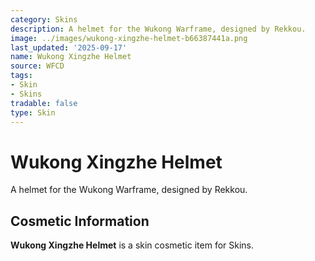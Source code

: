 ```yaml
---
category: Skins
description: A helmet for the Wukong Warframe, designed by Rekkou.
image: ../images/wukong-xingzhe-helmet-b66387441a.png
last_updated: '2025-09-17'
name: Wukong Xingzhe Helmet
source: WFCD
tags:
- Skin
- Skins
tradable: false
type: Skin
---
```


# Wukong Xingzhe Helmet

A helmet for the Wukong Warframe, designed by Rekkou.

## Cosmetic Information

**Wukong Xingzhe Helmet** is a skin cosmetic item for Skins.

